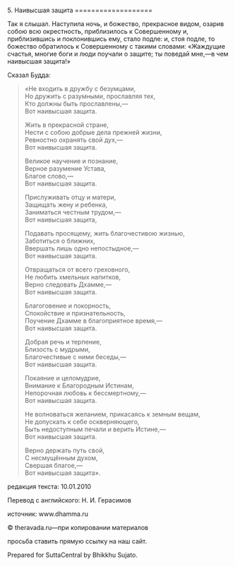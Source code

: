 5\. Наивысшая защита
\=\=\=\=\=\=\=\=\=\=\=\=\=\=\=\=\=\=\=

Так я слышал\. Наступила ночь, и божество, прекрасное видом, озарив собою всю окрестность, приблизилось к Совершенному и, приблизившись и поклонившись ему, стало подле: и, стоя подле, то божество обратилось к Совершенному с такими словами: «Жаждущие счастья, многие боги и люди поучали о защите; ты поведай мне,—в чем наивысшая защита\!»

Сказал Будда:

> «Не входить в дружбу с безумцами,  
> Но дружить с разумными, прославляя тех,  
> Кто должны быть прославлены,—  
> Вот наивысшая защита\.
>
> Жить в прекрасной стране,  
> Нести с собою добрые дела прежней жизни,  
> Ревностно охранять свой дух,—  
> Вот наивысшая защита\.
>
> Великое научение и познание,  
> Верное разумение Устава,  
> Благое слово,—  
> Вот наивысшая защита\.
>
> Прислуживать отцу и матери,  
> Защищать жену и ребенка,  
> Заниматься честным трудом,—  
> Вот наивысшая защита,
>
> Подавать просящему, жить благочестивою жизнью,  
> Заботиться о ближних,  
> Ввершать лишь одно непостыдное,—  
> Вот наивысшая защита\.
>
> Отвращаться от всего греховного,  
> Не любить хмельных напитков,  
> Верно следовать Дхамме,—  
> Вот наивысшая защита\.
>
> Благоговение и покорность,  
> Спокойствие и признательность,  
> Поучение Дхамме в благоприятное время,—  
> Вот наивысшая защита\.
>
> Добрая речь и терпение,  
> Близость с мудрыми,  
> Благочестивые с ними беседы,—  
> Вот наивысшая защита\.
>
> Покаяние и целомудрие,  
> Внимание к Благородным Истинам,  
> Непорочная любовь к бессмертному,—  
> Вот наивысшая защита\.
>
> Не волноваться желанием, прикасаясь к земным вещам,  
> Не допускать к себе оскверняющего,  
> Быть недоступным печали и верить Истине,—  
> Вот наивысшая защита\.
>
> Верно держать путь свой,  
> С несмущённым духом,  
> Свершая благое,—  
> Вот наивысшая защита»\.

редакция текста: 10\.01\.2010

Перевод с английского: Н\. И\. Герасимов

источник: www\.dhamma\.ru

© theravada\.ru—при копировании материалов

просьба ставить прямую ссылку на наш сайт\.

Prepared for SuttaCentral by Bhikkhu Sujato\.